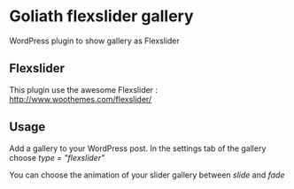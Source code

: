 Goliath flexslider gallery
==========================

WordPress plugin to show gallery as Flexslider

Flexslider
----------

This plugin use the awesome Flexslider : http://www.woothemes.com/flexslider/


Usage
-----

Add a gallery to your WordPress post. In the settings tab of the gallery choose *type = "flexslider"*

You can choose the animation of your slider gallery between *slide* and *fade*
